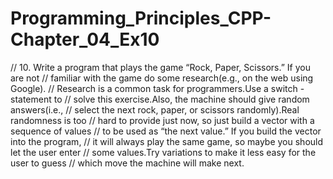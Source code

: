 # Programming_Principles_CPP-Chapter_04_Ex10

//  10. Write a program that plays the game “Rock, Paper, Scissors.” If you are not
//  familiar with the game do some research(e.g., on the web using Google).
//  Research is a common task for programmers.Use a switch - statement to
//  solve this exercise.Also, the machine should give random answers(i.e.,
//	select the next rock, paper, or scissors randomly).Real randomness is too
//	hard to provide just now, so just build a vector with a sequence of values
//	to be used as “the next value.” If you build the vector into the program,
//	it will always play the same game, so maybe you should let the user enter
//	some values.Try variations to make it less easy for the user to guess
//	which move the machine will make next.
